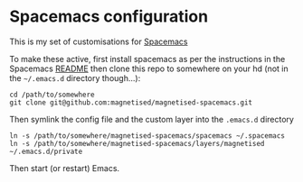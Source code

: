 # Spacemacs configuration 

This is my set of customisations for [Spacemacs](https://github.com/syl20bnr/spacemacs)

To make these active, first install spacemacs as per the instructions in the Spacemacs [README](https://github.com/syl20bnr/spacemacs/blob/master/README.md)
then clone this repo to somewhere on your hd (not in the `~/.emacs.d` directory though...):

    cd /path/to/somewhere
    git clone git@github.com:magnetised/magnetised-spacemacs.git

Then symlink the config file and the custom layer into the `.emacs.d` directory

    ln -s /path/to/somewhere/magnetised-spacemacs/spacemacs ~/.spacemacs
    ln -s /path/to/somewhere/magnetised-spacemacs/layers/magnetised ~/.emacs.d/private

Then start (or restart) Emacs.
    